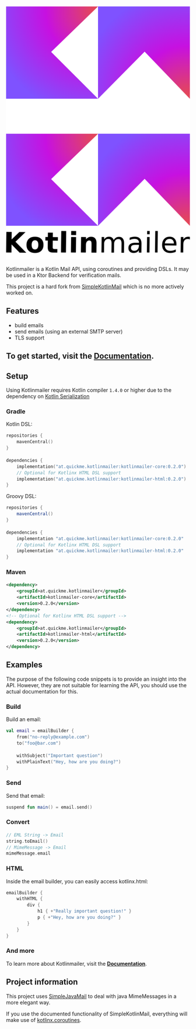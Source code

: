 ![Kotlinmailer Logo](kotlinmailer_logo_dark.svg#gh-dark-mode-only)
![Kotlinmailer Logo](kotlinmailer_logo_light.svg#gh-light-mode-only)

Kotlinmailer is a Kotlin Mail API, using coroutines and providing DSLs. It may be used in a Ktor Backend for
verification mails.

This project is a hard fork from [SimpleKotlinMail](https://github.com/jakobkmar/SimpleKotlinMail) which is no more
actively worked on.

## Features

- build emails
- send emails (using an external SMTP server)
- TLS support

## To get started, visit the **[Documentation](https://bierdav.github.io/Kotinmailer/)**.

## Setup

Using Kotlinmailer requires Kotlin compiler `1.4.0` or higher due to the dependency
on [Kotlin Serialization](https://github.com/Kotlin/kotlinx.serialization)

### Gradle

Kotlin DSL:

```kotlin
repositories {
    mavenCentral()
}

dependencies {
    implementation("at.quickme.kotlinmailer:kotlinmailer-core:0.2.0")
    // Optional for Kotlinx HTML DSL support
    implementation("at.quickme.kotlinmailer:kotlinmailer-html:0.2.0")
}
```

Groovy DSL:

```groovy
repositories {
    mavenCentral()
}

dependencies {
    implementation "at.quickme.kotlinmailer:kotlinmailer-core:0.2.0"
    // Optional for Kotlinx HTML DSL support
    implementation "at.quickme.kotlinmailer:kotlinmailer-html:0.2.0"
}
```

### Maven

```xml
<dependency>
    <groupId>at.quickme.kotlinmailer</groupId>
    <artifactId>kotlinmailer-core</artifactId>
    <version>0.2.0</version>
</dependency>
<!-- Optional for Kotlinx HTML DSL support -->
<dependency>
    <groupId>at.quickme.kotlinmailer</groupId>
    <artifactId>kotlinmailer-html</artifactId>
    <version>0.2.0</version>
</dependency>
```

## Examples

The purpose of the following code snippets is to provide an insight into the API. However, they are not suitable for
learning the API, you should use the actual documentation for this.

### Build

Build an email:

```kotlin
val email = emailBuilder {
    from("no-reply@example.com")
    to("foo@bar.com")

    withSubject("Important question")
    withPlainText("Hey, how are you doing?")
}
```

### Send

Send that email:

```kotlin
suspend fun main() = email.send()
```

### Convert

```kotlin
// EML String -> Email
string.toEmail()
// MimeMessage -> Email
mimeMessage.email
```

### HTML

Inside the email builder, you can easily access kotlinx.html:

```kotlin
emailBuilder {
    withHTML {
        div {
            h1 { +"Really important question!" }
            p { +"Hey, how are you doing?" }
        }
    }
}
```

### And more

To learn more about Kotlinmailer, visit the **[Documentation](https://bierdav.github.io/Kotinmailer/)**.

## Project information

This project uses [SimpleJavaMail](https://www.simplejavamail.org/) to deal with java MimeMessages in a more elegant
way.

If you use the documented functionality of SimpleKotlinMail, everything will make use
of [kotlinx.coroutines](https://kotlinlang.org/docs/reference/coroutines-overview.html).

